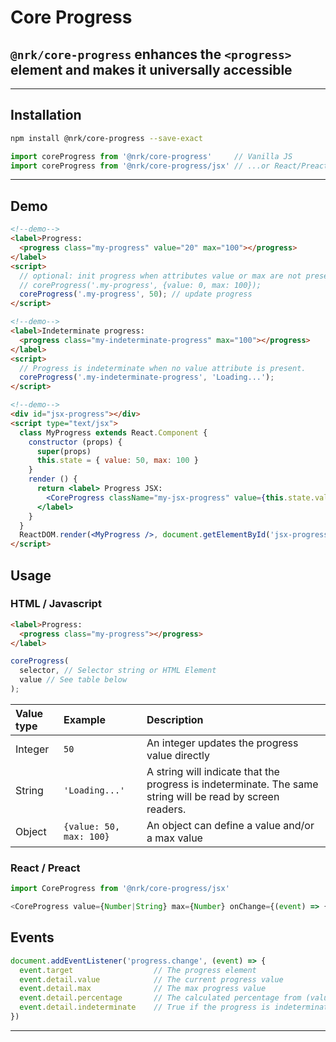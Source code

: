 # Core Progress

## `@nrk/core-progress` enhances the `<progress>` element and makes it universally accessible

---

## Installation

```bash
npm install @nrk/core-progress --save-exact
```
```js
import coreProgress from '@nrk/core-progress'     // Vanilla JS
import coreProgress from '@nrk/core-progress/jsx' // ...or React/Preact compatible JSX
```

---

<!--demo
<script src="core-progress/core-progress.min.js"></script>
<script src="core-progress/core-progress.jsx.js"></script>
<style>

</style>
demo-->

## Demo

```html
<!--demo-->
<label>Progress:
  <progress class="my-progress" value="20" max="100"></progress>
</label>
<script>
  // optional: init progress when attributes value or max are not present:
  // coreProgress('.my-progress', {value: 0, max: 100}); 
  coreProgress('.my-progress', 50); // update progress
</script>
```

```html
<!--demo-->
<label>Indeterminate progress:
  <progress class="my-indeterminate-progress" max="100"></progress>
</label>
<script>
  // Progress is indeterminate when no value attribute is present. 
  coreProgress('.my-indeterminate-progress', 'Loading...'); 
</script>
```

```html
<!--demo-->
<div id="jsx-progress"></div>
<script type="text/jsx">
  class MyProgress extends React.Component {
    constructor (props) {
      super(props)
      this.state = { value: 50, max: 100 }
    }
    render () {
      return <label> Progress JSX: 
        <CoreProgress className="my-jsx-progress" value={this.state.value} max={this.state.max} onChange={(state) => this.setState(state)} />
      </label>
    }
  }
  ReactDOM.render(<MyProgress />, document.getElementById('jsx-progress'))
</script>
```

## Usage

### HTML / Javascript

```html
<label>Progress:
  <progress class="my-progress"></progress>
</label>
```

```js
coreProgress(
  selector, // Selector string or HTML Element
  value // See table below
);
```

Value type | Example | Description
:-- | :-- | :--
Integer | `50` | An integer updates the progress value directly
String | `'Loading...'` | A string will indicate that the progress is indeterminate. The same string will be read by screen readers.
Object | `{value: 50, max: 100}` | An object can define a value and/or a max value

### React / Preact

```js
import CoreProgress from '@nrk/core-progress/jsx'

<CoreProgress value={Number|String} max={Number} onChange={(event) => {}} />
```

## Events

```js
document.addEventListener('progress.change', (event) => {
  event.target                  // The progress element
  event.detail.value            // The current progress value 
  event.detail.max              // The max progress value
  event.detail.percentage       // The calculated percentage from (value / max * 100)
  event.detail.indeterminate    // True if the progress is indeterminate (no value attribute)
})
```

---
